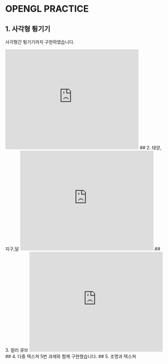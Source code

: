 # OPENGL PRACTICE

## 1. 사각형 튕기기
  사각형간 튕기기까지 구현하였습니다.
  <iframe width="420" height="315" src="https://www.youtube.com/embed/yi_ph280bk0" frameborder="0" allowfullscreen></iframe>
## 2. 태양,지구,달
<iframe width="420" height="315" src="https://www.youtube.com/embed/9j5QviJ1Vz0" frameborder="0" allowfullscreen></iframe>
## 3. 컬러 큐브
<iframe width="420" height="315" src="https://www.youtube.com/embed/j3uG7t_0N94" frameborder="0" allowfullscreen></iframe>
## 4. 다중 텍스쳐
  5번 과제와 함께 구현했습니다.
## 5. 조명과 텍스쳐
